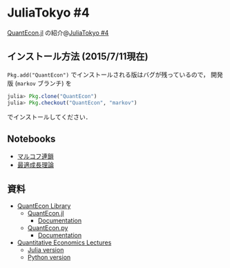 # JuliaTokyo \#4

[QuantEcon.jl](https://github.com/QuantEcon/QuantEcon.jl)
の紹介@[JuliaTokyo \#4](http://juliatokyo.connpass.com/event/16570/)

## インストール方法 (2015/7/11現在)

`Pkg.add("QuantEcon")` でインストールされる版はバグが残っているので，
開発版 (`markov` ブランチ) を

```julia
julia> Pkg.clone("QuantEcon")
julia> Pkg.checkout("QuantEcon", "markov")
```

でインストールしてください．

## Notebooks

* [マルコフ連鎖](http://nbviewer.ipython.org/github/oyamad/presentations/blob/master/JuliaTokyo04/markov_chain.ipynb)
* [最適成長理論](http://nbviewer.ipython.org/github/oyamad/presentations/blob/master/JuliaTokyo04/optimal_growth.ipynb)

## 資料

* [QuantEcon Library](http://quantecon.org)
  * [QuantEcon.jl](https://github.com/QuantEcon/QuantEcon.jl)
    * [Documentation](http://quantecon.github.io/QuantEcon.jl/)
  * [QuantEcon.py](https://github.com/QuantEcon/QuantEcon.py)
    * [Documentation](http://quanteconpy.readthedocs.org)
* [Quantitative Economics Lectures](http://quant-econ.net)
  * [Julia version](http://quant-econ.net/jl/index.html)
  * [Python version](http://quant-econ.net/py/index.html)

